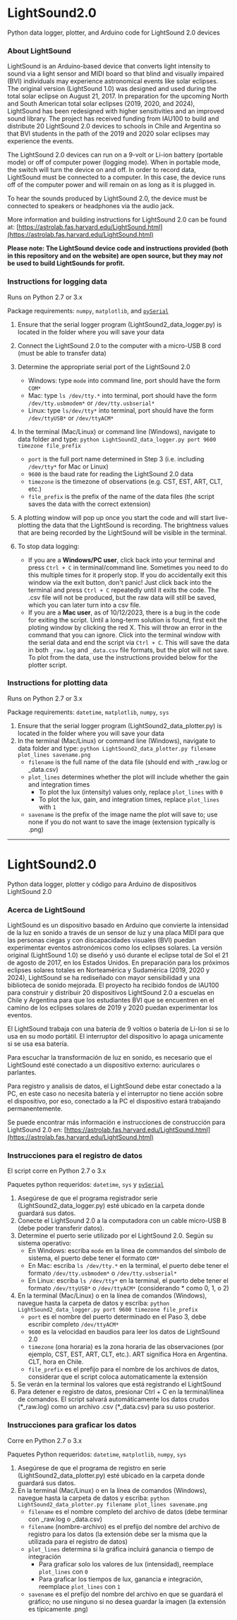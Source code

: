 # LightSound2.0
Python data logger, plotter, and Arduino code for LightSound 2.0 devices

### About LightSound
LightSound is an Arduino-based device that converts light intensity to sound via a light sensor and MIDI board so that blind and visually impaired (BVI) individuals may experience astronomical events like solar eclipses. The original version (LightSound 1.0) was designed and used during the total solar eclipse on August 21, 2017. In preparation for the upcoming North and South American total solar eclipses (2019, 2020, and 2024), LightSound has been redesigned with higher sensitivities and an improved sound library. The project has received funding from IAU100 to build and distribute 20 LightSound 2.0 devices to schools in Chile and Argentina so that BVI students in the path of the 2019 and 2020 solar eclipses may experience the events. 

The LightSound 2.0 devices can run on a 9-volt or Li-ion battery (portable mode) or off of computer power (logging mode). When in portable mode, the switch will turn the device on and off. In order to record data, LightSound must be connected to a computer. In this case, the device runs off of the computer power and will remain on as long as it is plugged in.

To hear the sounds produced by LightSound 2.0, the device must be connected to speakers or headphones via the audio jack.

More information and building instructions for LightSound 2.0 can be found at: [https://astrolab.fas.harvard.edu/LightSound.html](https://astrolab.fas.harvard.edu/LightSound.html)

**Please note: The LightSound device code and instructions provided (both in this repository and on the website) are open source, but they may *not* be used to build LightSounds for profit.**

### Instructions for logging data
Runs on Python 2.7 or 3.x

Package requirements: `numpy`, `matplotlib`, and [`pySerial`](https://pyserial.readthedocs.io/en/latest/pyserial.html#installation)
1. Ensure that the serial logger program (LightSound2_data_logger.py) is located in the folder where you will save your data
2. Connect the LightSound 2.0 to the computer with a micro-USB B cord (must be able to transfer data)
3. Determine the appropriate serial port of the LightSound 2.0
    - Windows: type `mode` into command line, port should have the form `COM*`
    - Mac: type `ls /dev/tty.*` into terminal, port should have the form `/dev/tty.usbmodem*` or `/dev/tty.usbserial*` 
    - Linux: type `ls/dev/tty*` into terminal, port should have the form `/dev/ttyUSB*` or `/dev/ttyACM*`
4. In the terminal (Mac/Linux) or command line (Windows), navigate to data folder and type: `python LightSound2_data_logger.py port 9600 timezone file_prefix`
    - `port` is the full port name determined in Step 3 (i.e. including `/dev/tty*` for Mac or Linux)
    - `9600` is the baud rate for reading the LightSound 2.0 data
    - `timezone` is the timezone of observations (e.g. CST, EST, ART, CLT, etc.)
    - `file_prefix` is the prefix of the name of the data files (the script saves the data with the correct extension)
5. A plotting window will pop up once you start the code and will start live-plotting the data that the LightSound is recording. The brightness values that are being recorded by the LightSound will be visible in the terminal. 

6. To stop data logging:
   - If you are a **Windows/PC user**, click back into your terminal and press `Ctrl + C` in terminal/command line. Sometimes you need to do this multiple times for it properly stop. If you do accidentally exit this window via the exit button, don't panic! Just click back into the terminal and press `Ctrl + C` repeatedly until it exits the code. The .csv file will not be produced, but the raw data will still be saved, which you can later turn into a csv file.
   - If you are a **Mac user**, as of 10/12/2023, there is a bug in the code for exiting the script. Until a long-term solution is found, first exit the ploting window by clicking the red X. This will throw an error in the command that you can ignore. Click into the terminal window with the serial data and end the script via `Ctrl + C`. This will save the data in both `_raw.log` and `_data.csv` file formats, but the plot will not save. To plot from the data, use the instructions provided below for the plotter script.



### Instructions for plotting data
Runs on Python 2.7 or 3.x

Package requirements: `datetime`, `matplotlib`, `numpy`, `sys`
1. Ensure that the serial logger program (LightSound2_data_plotter.py) is located in the folder where you will save your data
2. In the terminal (Mac/Linux) or command line (Windows), navigate to data folder and type: `python LightSound2_data_plotter.py filename plot_lines savename.png`
    - `filename` is the full name of the data file (should end with \_raw.log or \_data.csv)
    - `plot_lines` determines whether the plot will include whether the gain and integration times
        - To plot the lux (intensity) values only, replace `plot_lines` with `0`
        - To plot the lux, gain, and integration times, replace `plot_lines` with `1`
    - `savename` is the prefix of the image name the plot will save to; use none if you do not want to save the image (extension typically is .png)

-----

# LightSound2.0
Python data logger, plotter y código para Arduino de dispositivos LightSound 2.0

### Acerca de LightSound

LightSound es un dispositivo basado en Arduino que convierte la intensidad de la luz en sonido a través de un sensor de luz y una placa MIDI para que las personas ciegas y con discapacidades visuales (BVI) puedan experimentar eventos astronómicos como los eclipses solares. La versión original (LightSound 1.0) se diseñó y usó durante el eclipse total de Sol el 21 de agosto de 2017, en los Estados Unidos. En preparación para los próximos eclipses solares totales en Norteamérica y Sudamérica (2019, 2020 y 2024), LightSound se ha rediseñado con mayor sensibilidad y una biblioteca de sonido mejorada. El proyecto ha recibido fondos de IAU100 para construir y distribuir 20 dispositivos LightSound 2.0 a escuelas en Chile y Argentina para que los estudiantes BVI que se encuentren en el camino de los eclipses solares de 2019 y 2020 puedan experimentar los eventos. 

El LightSound trabaja con una batería de 9 voltios o batería de Li-Ion si se lo usa en su modo portátil. El interruptor del dispositivo lo apaga unicamente si se usa esa batería. 

Para escuchar la transformación de luz en sonido, es necesario que el LightSound esté conectado a un dispositivo externo: auriculares o parlantes.

 Para registro y analisis de datos, el LightSound debe estar conectado a la PC, en este caso no necesita batería y el interruptor no tiene acción sobre el dispositivo, por eso, conectado a la PC el dispositivo estará trabajando permanentemente.

Se puede encontrar más información e instrucciones de construcción para LightSound 2.0 en: [https://astrolab.fas.harvard.edu/LightSound.html](https://astrolab.fas.harvard.edu/LightSound.html)


### Instrucciones para el registro de datos
El script corre en Python 2.7 o 3.x

Paquetes python requeridos: `datetime`, `sys` y [`pySerial`](https://pyserial.readthedocs.io/en/latest/pyserial.html#installation)

1. Asegúrese de que el programa registrador serie (LightSound2_data_logger.py) esté ubicado en la carpeta donde guardará sus datos.
2. Conecte el LightSound 2.0 a la computadora con un cable micro-USB B (debe poder transferir datos).
3. Determine el puerto serie utilizado por el LightSound 2.0. Según su sistema operativo:
    - En Windows: escriba `mode` en la línea de commandos del símbolo de sistema, el puerto debe tener el formato `COM*`
    - En Mac: escriba `ls /dev/tty.*` en la terminal, el puerto debe tener el formato `/dev/tty.usbmodem*` o `/dev/tty.usbserial*`
    - En Linux: escriba `ls /dev/tty*` en la terminal, el puerto debe tener el formato `/dev/ttyUSB*` o `/dev/ttyACM*` (considerando * como 0, 1, o 2)
4. En la terminal (Mac/Linux) o en la línea de comandos (Windows), navegue hasta la carpeta de datos y escriba: `python LightSound2_data_logger.py port 9600 timezone file_prefix`
    - `port` es el nombre del puerto determinado en el Paso 3, debe escribir completo `/dev/ttyACM*`
    - `9600` es la velocidad en baudios para leer los datos de LightSound 2.0
    - `timezone` (ona horaria) es la zona horaria de las observaciones (por ejemplo, CST, EST, ART, CLT, etc.). ART significa Hora en Argentina. CLT, hora en Chile.
    - `file_prefix` es el prefijo para el nombre de los archivos de datos, considerar que el script coloca automaticamente la extensión
5. Se verán en la terminal los valores que está registrando el LightSound
6. Para detener e registro de datos, presionar Ctrl + C en la terminal/linea de comandos. El script salvará automáticamente los datos crudos (\*\_raw.log) como un archivo .csv (\*\_data.csv) para su uso posterior.

### Instrucciones para graficar los datos
Corre en Python 2.7 o 3.x

Paquetes Python requeridos: `datetime`, `matplotlib`, `numpy`, `sys`

1. Asegúrese de que el programa de registro en serie (LightSound2_data_plotter.py) esté ubicado en la carpeta donde guardará sus datos.
2. En la terminal (Mac/Linux) o en la línea de comandos (Windows), navegue hasta la carpeta de datos y escriba: `python LightSound2_data_plotter.py filename plot_lines savename.png`
    - `filename` es el nombre completo del archivo de datos (debe terminar con \_raw.log o \_data.csv) 
    - `filename` (nombre-archivo) es el prefijo del nombre del archivo de registro para los datos (la extensión debe ser la misma que la utilizada para el registro de datos)
    - `plot_lines` determina si la gráfica incluirá  ganancia o tiempo de integración
        - Para  graficar solo los valores de lux (intensidad), reemplace `plot_lines` con `0`
        - Para  graficar los tiempos de lux, ganancia e integración, reemplace `plot_lines` con `1`
    - `savename` es el prefijo del nombre del archivo en que se guardará el gráfico; no use ninguno si no desea guardar la imagen (la extensión es típicamente .png)
